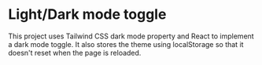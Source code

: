 # Light/Dark mode toggle

This project uses Tailwind CSS dark mode property and React to implement a dark mode toggle. It also stores the theme using localStorage so that it doesn't reset when the page is reloaded.
